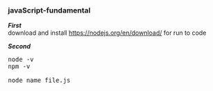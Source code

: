 ### javaScript-fundamental

***First*** <br>
download and install https://nodejs.org/en/download/ for run to code 

***Second*** <br>
<pre>
node -v
npm -v

node name_file.js
</pre>
